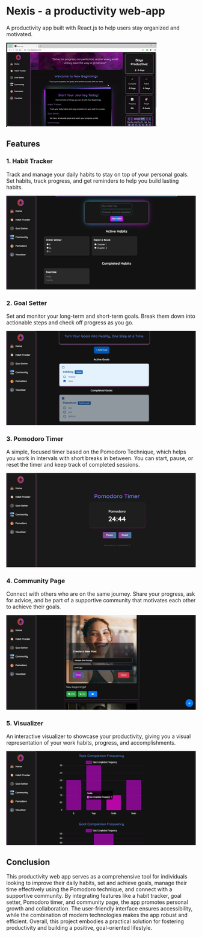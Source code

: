 # Nexis - a productivity web-app

A productivity app built with React.js to help users stay organized and motivated.

![Demo](demoo.gif)

## Features


### 1. Habit Tracker
Track and manage your daily habits to stay on top of your personal goals. Set habits, track progress, and get reminders to help you build lasting habits.

![](page5.jpg)


### 2. Goal Setter
Set and monitor your long-term and short-term goals. Break them down into actionable steps and check off progress as you go.

![](page6.jpg)


### 3. Pomodoro Timer
A simple, focused timer based on the Pomodoro Technique, which helps you work in intervals with short breaks in between. You can start, pause, or reset the timer and keep track of completed sessions.

![](page4.jpg)


### 4. Community Page
Connect with others who are on the same journey. Share your progress, ask for advice, and be part of a supportive community that motivates each other to achieve their goals.

![](page2.jpg)


### 5. Visualizer
An interactive visualizer to showcase your productivity, giving you a visual representation of your work habits, progress, and accomplishments.

![](page3.jpg)


## Conclusion
This productivity web app serves as a comprehensive tool for individuals looking to improve their daily habits, set and achieve goals, manage their time effectively using the Pomodoro technique, and connect with a supportive community. By integrating features like a habit tracker, goal setter, Pomodoro timer, and community page, the app promotes personal growth and collaboration. The user-friendly interface ensures accessibility, while the combination of modern technologies makes the app robust and efficient. Overall, this project embodies a practical solution for fostering productivity and building a positive, goal-oriented lifestyle.

